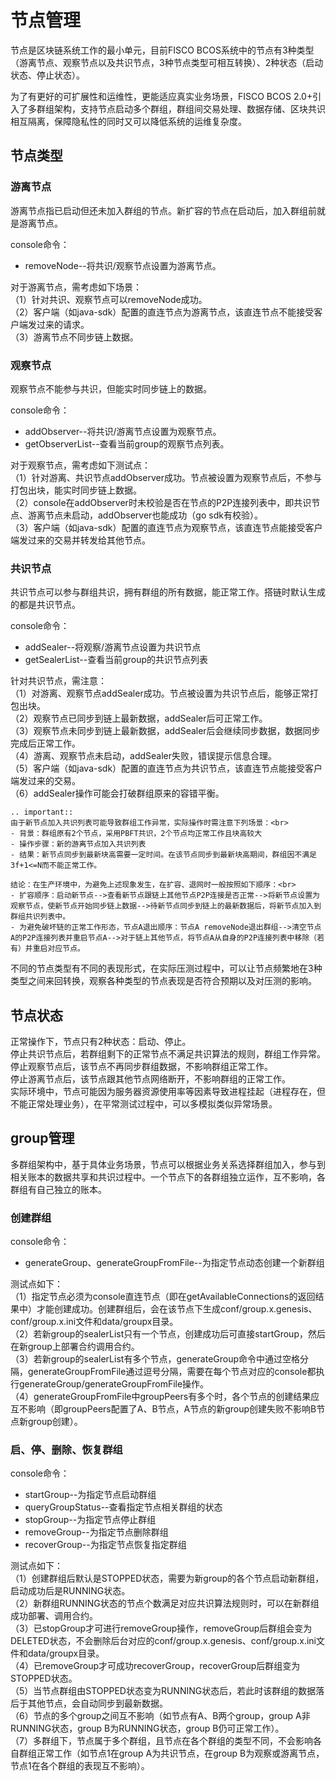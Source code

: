 # 节点管理
节点是区块链系统工作的最小单元，目前FISCO BCOS系统中的节点有3种类型（游离节点、观察节点以及共识节点，3种节点类型可相互转换）、2种状态（启动状态、停止状态）。

为了有更好的可扩展性和运维性，更能适应真实业务场景，FISCO BCOS 2.0+引入了多群组架构，支持节点启动多个群组，群组间交易处理、数据存储、区块共识相互隔离，保障隐私性的同时又可以降低系统的运维复杂度。<br/>

## 节点类型
### 游离节点
游离节点指已启动但还未加入群组的节点。新扩容的节点在启动后，加入群组前就是游离节点。<br/>

console命令：
- removeNode--将共识/观察节点设置为游离节点。

对于游离节点，需考虑如下场景：<br>
（1）针对共识、观察节点可以removeNode成功。<br>
（2）客户端（如java-sdk）配置的直连节点为游离节点，该直连节点不能接受客户端发过来的请求。<br>
（3）游离节点不同步链上数据。<br>

### 观察节点
观察节点不能参与共识，但能实时同步链上的数据。<br/>

console命令：
- addObserver--将共识/游离节点设置为观察节点。
- getObserverList--查看当前group的观察节点列表。

对于观察节点，需考虑如下测试点：<br>
（1）针对游离、共识节点addObserver成功。节点被设置为观察节点后，不参与打包出块，能实时同步链上数据。<br>
（2）console在addObserver时未校验是否在节点的P2P连接列表中，即共识节点、游离节点未启动，addObserver也能成功（go sdk有校验）。<br>
（3）客户端（如java-sdk）配置的直连节点为观察节点，该直连节点能接受客户端发过来的交易并转发给其他节点。<br>

### 共识节点
共识节点可以参与群组共识，拥有群组的所有数据，能正常工作。搭链时默认生成的都是共识节点。<br/>

console命令：
- addSealer--将观察/游离节点设置为共识节点
- getSealerList--查看当前group的共识节点列表

针对共识节点，需注意：<br>
（1）对游离、观察节点addSealer成功。节点被设置为共识节点后，能够正常打包出块。<br>
（2）观察节点已同步到链上最新数据，addSealer后可正常工作。<br>
（3）观察节点未同步到链上最新数据，addSealer后会继续同步数据，数据同步完成后正常工作。<br>
（4）游离、观察节点未启动，addSealer失败，错误提示信息合理。<br>
（5）客户端（如java-sdk）配置的直连节点为共识节点，该直连节点能接受客户端发过来的交易。<br>
（6）addSealer操作可能会打破群组原来的容错平衡。<br>

```eval_rst
.. important::
由于新节点加入共识列表可能导致群组工作异常，实际操作时需注意下列场景：<br>
- 背景：群组原有2个节点，采用PBFT共识，2个节点均正常工作且块高较大
- 操作步骤：新的游离节点加入共识列表
- 结果：新节点同步到最新块高需要一定时间。在该节点同步到最新块高期间，群组因不满足3f+1<=N而不能正常工作。

结论：在生产环境中，为避免上述现象发生，在扩容、退网时一般按照如下顺序：<br>
- 扩容顺序：启动新节点-->查看新节点跟链上其他节点P2P连接是否正常-->将新节点设置为观察节点，使新节点开始同步链上数据-->待新节点同步到链上的最新数据后，将新节点加入到群组共识列表中。
- 为避免破坏链的正常工作形态，节点A退出顺序：节点A removeNode退出群组-->清空节点A的P2P连接列表并重启节点A-->对于链上其他节点，将节点A从自身的P2P连接列表中移除（若有）并重启对应节点。
```

不同的节点类型有不同的表现形式，在实际压测过程中，可以让节点频繁地在3种类型之间来回转换，观察各种类型的节点表现是否符合预期以及对压测的影响。<br/>

## 节点状态
正常操作下，节点只有2种状态：启动、停止。<br/>
停止共识节点后，若群组剩下的正常节点不满足共识算法的规则，群组工作异常。<br/>
停止观察节点后，该节点不再同步群组数据，不影响群组正常工作。<br/>
停止游离节点后，该节点跟其他节点网络断开，不影响群组的正常工作。<br/>
实际环境中，节点可能因为服务器资源使用率等因素导致进程挂起（进程存在，但不能正常处理业务），在平常测试过程中，可以多模拟类似异常场景。<br/>

## group管理
多群组架构中，基于具体业务场景，节点可以根据业务关系选择群组加入，参与到相关账本的数据共享和共识过程中。一个节点下的各群组独立运作，互不影响，各群组有自己独立的账本。<br/>

### 创建群组
console命令：
- generateGroup、generateGroupFromFile--为指定节点动态创建一个新群组

测试点如下：<br/>
（1）指定节点必须为console直连节点（即在getAvailableConnections的返回结果中）才能创建成功。创建群组后，会在该节点下生成conf/group.x.genesis、conf/group.x.ini文件和data/groupx目录。<br/>
（2）若新group的sealerList只有一个节点，创建成功后可直接startGroup，然后在新group上部署合约调用合约。<br/>
（3）若新group的sealerList有多个节点，generateGroup命令中通过空格分隔，generateGroupFromFile通过逗号分隔，需要在每个节点对应的console都执行generateGroup/generateGroupFromFile操作。<br/>
（4）generateGroupFromFile中groupPeers有多个时，各个节点的创建结果应互不影响（即groupPeers配置了A、B节点，A节点的新group创建失败不影响B节点新group创建）。<br/>

### 启、停、删除、恢复群组
console命令：
- startGroup--为指定节点启动群组
- queryGroupStatus--查看指定节点相关群组的状态
- stopGroup--为指定节点停止群组
- removeGroup--为指定节点删除群组
- recoverGroup--为指定节点恢复指定群组

测试点如下：<br/>
（1）创建群组后默认是STOPPED状态，需要为新group的各个节点启动新群组，启动成功后是RUNNING状态。<br/>
（2）新群组RUNNING状态的节点个数满足对应共识算法规则时，可以在新群组成功部署、调用合约。<br/>
（3）已stopGroup才可进行removeGroup操作，removeGroup后群组会变为DELETED状态，不会删除后台对应的conf/group.x.genesis、conf/group.x.ini文件和data/groupx目录。<br/>
（4）已removeGroup才可成功recoverGroup，recoverGroup后群组变为STOPPED状态。<br/>
（5）当节点群组由STOPPED状态变为RUNNING状态后，若此时该群组的数据落后于其他节点，会自动同步到最新数据。<br/>
（6）节点的多个group之间互不影响（如节点有A、B两个group，group A非RUNNING状态，group B为RUNNING状态，group B仍可正常工作）。<br/>
（7）多群组下，节点属于多个群组，且节点在各个群组的类型不同，不会影响各自群组正常工作（如节点1在group A为共识节点，在group B为观察或游离节点，节点1在各个群组的表现互不影响）。
